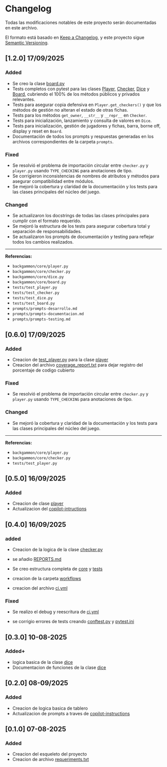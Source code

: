 # Changelog

Todas las modificaciones notables de este proyecto serán documentadas en este archivo.

El formato está basado en [Keep a Changelog](https://keepachangelog.com/es-ES/1.1.0/),
y este proyecto sigue [Semantic Versioning](https://semver.org/lang/es/).

## [1.2.0] 17/09/2025

### Added

- Se creo la clase [board.py](./backgammon/core/board.py)
- Tests completos con pytest para las clases [Player](./tests/test_player.py), [Checker](./tests/test_checker.py), [Dice](./tests/test_dice.py) y [Board](./tests/test_board.py), cubriendo el 100% de los métodos públicos y privados relevantes.
- Tests para asegurar copia defensiva en `Player.get_checkers()` y que los métodos de gestión no alteran el estado de otras fichas.
- Tests para los métodos `get_owner`, `__str__` y `__repr__` en `Checker`.
- Tests para inicialización, lanzamiento y consulta de valores en `Dice`.
- Tests para inicialización, gestión de jugadores y fichas, barra, borne off, display y reset en `Board`.
- Documentación de todos los prompts y respuestas generadas en los archivos correspondientes de la carpeta `prompts`.

### Fixed

- Se resolvió el problema de importación circular entre `checker.py` y `player.py` usando `TYPE_CHECKING` para anotaciones de tipo.
- Se corrigieron inconsistencias de nombres de atributos y métodos para asegurar compatibilidad entre módulos.
- Se mejoró la cobertura y claridad de la documentación y los tests para las clases principales del núcleo del juego.

### Changed

- Se actualizaron los docstrings de todas las clases principales para cumplir con el formato requerido.
- Se mejoró la estructura de los tests para asegurar cobertura total y separación de responsabilidades.
- Se actualizaron los prompts de documentación y testing para reflejar todos los cambios realizados.

---

**Referencias:**  

- `backgammon/core/player.py`  
- `backgammon/core/checker.py`  
- `backgammon/core/dice.py`  
- `backgammon/core/board.py`  
- `tests/test_player.py`  
- `tests/test_checker.py`  
- `tests/test_dice.py`  
- `tests/test_board.py`  
- `prompts/prompts-desarrollo.md`  
- `prompts/prompts-documentacion.md`  
- `prompts/prompts-testing.md`

## [0.6.0] 17/09/2025

### Added

- Creacion de [test_player.py](./tests/test_player.py) para la clase [player](./backgammon/core/player.py)
- Creacion del archivo [coverage_report.txt](./coverage_report.txt) para dejar registro del porcentaje de codigo cubierto

### Fixed

- Se resolvió el problema de importación circular entre `checker.py` y `player.py` usando `TYPE_CHECKING` para anotaciones de tipo.

### Changed

- Se mejoró la cobertura y claridad de la documentación y los tests para las clases principales del núcleo del juego.

---

**Referencias:**  

- `backgammon/core/player.py`  
- `backgammon/core/checker.py`  
- `tests/test_player.py`

## [0.5.0] 16/09/2025

### Added

- Creacion de clase [player](./backgammon/core/player.py)
- Actualizacion del [copilot-intructions](./.github/copilot-instructions.md)

## [0.4.0] 16/09/2025

### added

- Creacion de la logica de la clase [checker.py](./backgammon/core/checker.py)

- se añadio [REPORTS.md](./REPORTS.md)

- Se creo estructura completa de [core](./backgammon/core/) y [tests](./tests/)
- creacion de la carpeta [workflows](./.github/workflows/)

- creacion del archivo [ci.yml](./.github/workflows/ci.yml)

### Fixed

- Se realizo el debug y reescritura de [ci.yml](./.github/workflows/ci.yml)

- se corrigio errores de tests creando [conftest.py](./tests/conftest.py) y [pytest.ini](./pytest.ini)

## [0.3.0] 10-08-2025

### Added+

- logica basica de la clase [dice](./backgammon/core/dice.py)
- Documentacion de funciones de la clase [dice](./backgammon/core/dice.py)

## [0.2.0] 08-09/2025

### Added

- Creacion de logica basica de tablero
- Actualizacion de prompts a traves de [copilot-instructions](./.github/copilot-instructions.md)

## [0.1.0] 07-08-2025

### Added

- Creacion del esqueleto del proyecto
- Creacion de archivo [requeriments.txt](./requirements.txt)
